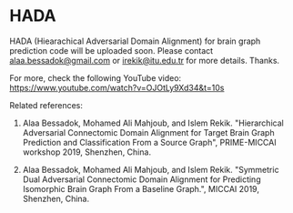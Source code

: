 # HADA

HADA (Hiearachical Adversarial Domain Alignment) for brain graph prediction code will be uploaded soon. Please contact alaa.bessadok@gmail.com or irekik@itu.edu.tr for more details. Thanks.

For more, check the following YouTube video:
https://www.youtube.com/watch?v=OJOtLy9Xd34&t=10s

Related references:
1. Alaa Bessadok, Mohamed Ali Mahjoub, and Islem Rekik. "Hierarchical Adversarial Connectomic Domain Alignment for Target Brain Graph Prediction and Classification From a Source Graph", PRIME-MICCAI workshop 2019, Shenzhen, China.

2. Alaa Bessadok, Mohamed Ali Mahjoub, and Islem Rekik. "Symmetric Dual Adversarial Connectomic Domain Alignment for Predicting Isomorphic Brain Graph From a Baseline Graph.", MICCAI 2019, Shenzhen, China.
